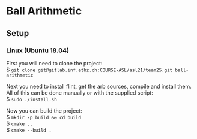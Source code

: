 # Ball Arithmetic

## Setup
### Linux (Ubuntu 18.04)
First you will need to clone the project:  
$ `git clone git@gitlab.inf.ethz.ch:COURSE-ASL/asl21/team25.git ball-arithmetic`

Next you need to install flint, get the arb sources, compile and install them.
All of this can be done manually or with the supplied script:  
$ `sudo ./install.sh`

Now you can build the project:  
$ `mkdir -p build && cd build`  
$ `cmake ..`  
$ `cmake --build .`
